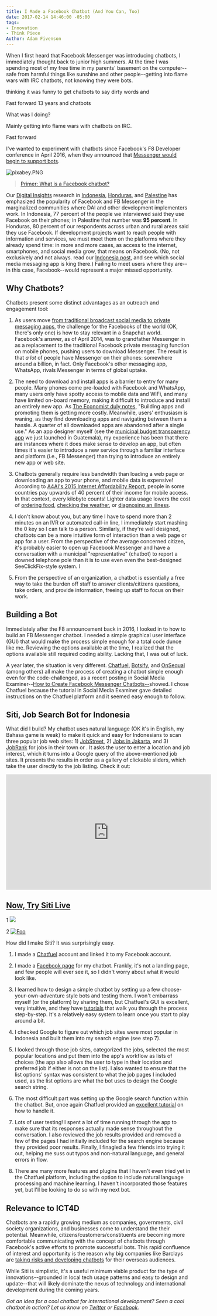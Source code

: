 ```yaml
---
title: I Made a Facebook Chatbot (And You Can, Too)
date: 2017-02-14 14:46:00 -05:00
tags:
- Innovation
- Think Piece
Author: Adam Fivenson
---
```


When I first heard that Facebook Messenger was introducing chatbots, I immediately thought back to junior high summers. At the time I was spending most of my free time in my parents' basement on the computer--safe from harmful things like sunshine and other people--getting into flame wars with IRC chatbots, not knowing they were bots.  

thinking it was funny to get chatbots to say dirty words and 

Fast forward 13 years and chatbots 

What was I doing? 

Mainly getting into flame wars with chatbots on IRC. 


Fast forward 


I've wanted to experiment with chatbots since Facebook's F8 Developer conference in April 2016, when they announced that [Messenger would begin to support bots](https://techcrunch.com/2016/04/12/agents-on-messenger/). 

![pixabey.PNG](/uploads/pixabey.PNG)

> [Primer: What is a Facebook chatbot?](https://blog.hubspot.com/marketing/facebook-bots-guide)

Our [Digital Insights](https://dai-global-digital.com/tags/?tag=digital-insights) research in [Indonesia](https://dai-global-digital.com/where-whatsapp-is-just-another-bbm-clone-digital-insights-indonesia.html), [Honduras](https://dai-global-digital.com/mobiles-in-central-america-digital-insights-honduras-part-2.html), and [Palestine](https://dai-global-digital.com/consumer-insights-palestine-e-governance-readiness.html) has emphasized the popularity of Facebook and FB Messenger in the marginalized communities where DAI and other development implementers work. In Indonesia, 77 percent of the people we interviewed said they use Facebook on their phones; in Palestine that number was **95 percent**. In Honduras, 80 percent of our respondents across urban and rural areas said they use Facebook. If development projects want to reach people with information and services, we must meet them on the platforms where they already spend time: in more and more cases, as access to the internet, smartphones, and social media grow, that means on Facebook. (No, not exclusively and not always. read our [Indonesia post](https://dai-global-digital.com/where-whatsapp-is-just-another-bbm-clone-digital-insights-indonesia.html), and see which social media messaging app is king there.) Failing to meet users where they are--in this case, Facebook--would represent a major missed opportunity.

<!--more-->

## Why Chatbots?

Chatbots present some distinct advantages as an outreach and engagement tool:

1. As users move [from traditional broadcast social media to private messaging apps](http://www.businessinsider.com/the-messaging-app-report-2015-11), the challenge for the Facebooks of the world (OK, there's only one) is how to stay relevant in a Snapchat world. Facebook's answer, as of April 2014, was to grandfather Messenger in as a replacement to the traditional Facebook private messaging function on mobile phones, pushing users to download Messenger. The result is that *a lot* of people have Messenger on their phones: somewhere around a billion, in fact. Only Facebook's other messaging app, WhatsApp, rivals Messenger in terms of global uptake.

2. The need to download and install apps is a barrier to entry for many people. Many phones come pre-loaded with Facebook and WhatsApp, many users only have spotty access to mobile data and WiFi, and many have limited on-board memory, making it difficult to introduce and install an entirely new app. As [The Economist duly notes,](http://www.economist.com/news/business-and-finance/21696477-market-apps-maturing-now-one-text-based-services-or-chatbots-looks-poised) "Building apps and promoting them is getting more costly. Meanwhile, users’ enthusiasm is waning, as they find downloading apps and navigating between them a hassle. A quarter of all downloaded apps are abandoned after a single use." As an app designer myself (see the [municipal budget transparency app](https://dai-global-digital.com/citizen-centered-design-guatemala.html) we just launched in Guatemala), my experience has been that there are instances where it does make sense to develop an app, but often times it's easier to introduce a new service through a familiar interface and platform (i.e., FB Messenger) than trying to introduce an entirely new app or web site. 

3. Chatbots generally require less bandwidth than loading a web page or downloading an app to your phone, and mobile data is expensive! According to [A4AI's 2015 Internet Affordability Report](http://a4ai.org/affordability-report/report/2015/#the_affordability_drivers_index_(adi)), people in some countries pay upwards of 40 percent of their income for mobile access. In that context, every kilobyte counts! Lighter data usage lowers the cost of [ordering food](https://www.facebook.com/messages/t/pizzahutus), [checking the weather](https://www.facebook.com/messages/t/hiponcho), or [diagnosing an illness](https://www.facebook.com/HealthTap/). 

4. I don't know about you, but any time I have to spend more than 2 minutes on an IVR or automated call-in line, I immediately start mashing the 0 key so I can talk to a person. Similarly, if they're well designed, chatbots can be a more intuitive form of interaction than a web page or app for a user. From the perspective of the average concerned citizen, it's probably easier to open up Facebook Messenger and have a conversation with a municipal "representative" (chatbot) to report a downed telephone pole than it is to use even even the best-designed SeeClickFix-style system. I  

5. From the perspective of an organization, a chatbot is essentially a free way to take the burden off staff to answer clients/citizens questions, take orders, and provide information, freeing up staff to focus on their work. 

## Building a Bot

Immediately after the F8 announcement back in 2016, I looked in to how to build an FB Messenger chatbot. I needed a simple graphical user interface (GUI) that would make the process simple enough for a total code dunce like me. Reviewing the options available at the time, I realized that the options available still required coding ability. Lacking that, I was out of luck.

A year later, the situation is very different. [Chatfuel](http://www.chatfuel.com), [Botsify](https://botsify.com/), and [OnSequal](https://www.onsequel.com/) (among others) all make the process of creating a chatbot simple enough even for the code-challenged, as a recent posting in Social Media Examiner--[How to Create Facebook Messenger Chatbots--](http://www.socialmediaexaminer.com/how-to-create-facebook-messenger-chatbot/)showed. I chose Chatfuel because the tutorial in Social Media Examiner gave detailed instructions on the Chatfuel platform and it seemed easy enough to follow.

## Siti, Job Search Bot for Indonesia

What did I build? My chatbot uses natural language (OK it's in English, my Bahasa game is weak) to make it quick and easy for Indonesians to scan three popular job web sites: 1) [JobStreet](http://www.jobstreet.co.in), 2) [Jobs in Jakarta](http://www.jobsinjakarta), and 3) [JobRank](http://www.jobrank.org/id/) for jobs in their town or . It asks the user to enter a location and job interest, which it turns into a Google query of the above-mentioned job sites. It presents the results in order as a gallery of clickable sliders, which take the user directly to the job listing. Check it out:
<iframe width="560" height="315" src="https://www.youtube.com/embed/LS32bAUT1CM" frameborder="0" allowfullscreen></iframe>

## [Now, Try Siti Live](https://www.messenger.com/t/1276881939061378)

1
[<img src="/uploads/messenger_code_1276881939061378%20(1).png">](https://www.messenger.com/t/1276881939061378)

2
[![Foo](/uploads/messenger_code_1276881939061378%20(1).png)](https://www.messenger.com/t/1276881939061378)

How did I make Siti? It was surprisingly easy.

1. I made a [Chatfuel](http://www.chatfuel.com) account and linked it to my Facebook account.

2. I made a [Facebook page](https://www.facebook.com/Siti-1276881939061378) for my chatbot. Frankly, it's not a landing page, and few people will ever see it, so I didn't worry about what it would look like.

3. I learned how to design a simple chatbot by setting up a few choose-your-own-adventure style bots and testing them. I won't embarrass myself (or the platform) by sharing them, but Chatfuel's GUI is excellent, very intuitive, and they have [tutorials](https://help.chatfuel.com/facebook-messenger/) that walk you through the process step-by-step. It's a relatively easy system to learn once you start to play around a bit. 

4. I checked Google to figure out which job sites were most popular in Indonesia and built them into my search engine (see step 7).

5. I looked through those job sites, categorized the jobs, selected the most popular locations and put them into the app's workflow as lists of choices (the app also allows the user to type in their location and preferred job if either is not on the list). I also wanted to ensure that the list options' syntax was consistent to what the job pages I included used, as the list options are what the bot uses to design the Google search string. 

6. The most difficult part was setting up the Google search function within the chatbot. But, once again Chatfuel provided an [excellent tutorial](https://help.chatfuel.com/facebook-messenger/plugins/google-search/) on how to handle it.

7. Lots of user testing! I spent a lot of time running through the app to make sure that its responses actually made sense throughout the conversation. I also reviewed the job results provided and removed a few of the pages I had initially included for the search engine because they provided poor results. Finally, I finagled a few friends into trying it out, helping me suss out typos and non-natural language, and general errors in flow. 

8. There are many more features and plugins that I haven't even tried yet in the Chatfuel platform, including the option to include natural language processing and machine learning. I haven't incorporated those features yet, but I'll be looking to do so with my next bot. 

## Relevance to ICT4D

Chatbots are a rapidly growing medium as companies, governments, civil society organizations, and businesses come to understand the their potential. Meanwhile, citizens/customers/constituents are becoming more comfortable communicating with the concept of chatbots through Facebook's active efforts to promote successful bots. This rapid confluence of interest and opportunity is the reason why big companies like Barclays are [taking risks and developing chatbots](http://www.bankingtech.com/483822/barclays-africa-to-trial-first-bank-chatbot-in-africa/) for their overseas audiences.

While Siti is simplistic, it's a useful minimum viable product for the type of innovations--grounded in local tech usage patterns and easy to design and update--that will likely dominate the nexus of technology and international development during the coming years.

*Got an idea for a cool chatbot for international development? Seen a cool chatbot in action? Let us know on [Twitter](http://www.twitter.com/DAIGlobal) or [Facebook](https://www.facebook.com/DAIGlobal/).*
